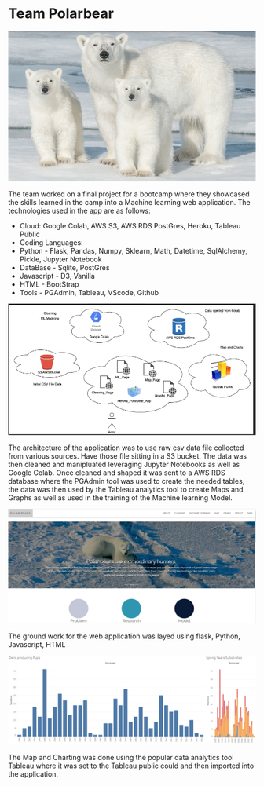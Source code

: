 # Team Polarbear

![](Images/pb1.png)

The team worked on a final project for a bootcamp where they showcased the skills learned in the camp into a Machine learning web application. The technologies used in the app are as follows:
* Cloud: Google Colab, AWS S3, AWS RDS PostGres, Heroku, Tableau Public
* Coding Languages: 
* Python - Flask, Pandas, Numpy, Sklearn, Math, Datetime, SqlAlchemy, Pickle, Jupyter Notebook
* DataBase - Sqlite, PostGres 
* Javascript - D3, Vanilla
* HTML - BootStrap
* Tools - PGAdmin, Tableau, VScode, Github

![](Images/diagram.png)

The architecture of the application was to use raw csv data file collected from various sources. Have those file sitting in a S3 bucket. The data was then cleaned and manipluated leveraging Jupyter Notebooks as well as Google Colab. Once cleaned and shaped it was sent to a AWS RDS database where the PGAdmin tool was used to create the needed tables, the data was then used by the Tableau analytics tool to create Maps and Graphs as well as used in the training of the Machine learning Model.

![](Images/wireframe.PNG)

The ground work for the web application was layed using flask, Python, Javascript, HTML

![](Images/tb1.png)

The Map and Charting was done using the popular data analytics tool Tableau where it was set to the Tableau public could and then imported into the application.
